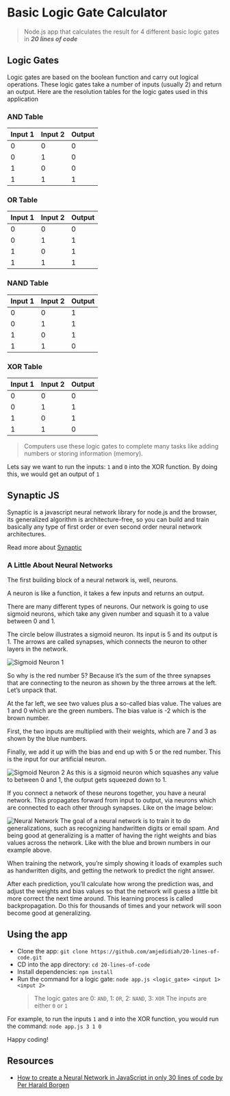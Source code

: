# Basic Logic Gate Calculator

> Node.js app that calculates the result for 4 different basic logic gates in **_20 lines of code_**

## Logic Gates

Logic gates are based on the boolean function and carry out logical operations.
These logic gates take a number of inputs (usually 2) and return an output.
Here are the resolution tables for the logic gates used in this application

### AND Table

| Input 1 | Input 2 | Output |
| ------- | ------- | ------ |
| 0       | 0       | 0      |
| 0       | 1       | 0      |
| 1       | 0       | 0      |
| 1       | 1       | 1      |

### OR Table

| Input 1 | Input 2 | Output |
| ------- | ------- | ------ |
| 0       | 0       | 0      |
| 0       | 1       | 1      |
| 1       | 0       | 1      |
| 1       | 1       | 1      |

### NAND Table

| Input 1 | Input 2 | Output |
| ------- | ------- | ------ |
| 0       | 0       | 1      |
| 0       | 1       | 1      |
| 1       | 0       | 1      |
| 1       | 1       | 0      |

### XOR Table

| Input 1 | Input 2 | Output |
| ------- | ------- | ------ |
| 0       | 0       | 0      |
| 0       | 1       | 1      |
| 1       | 0       | 1      |
| 1       | 1       | 0      |

> Computers use these logic gates to complete many tasks like adding numbers or storing information (memory).
  
Lets say we want to run the inputs: `1` and `0` into the XOR function. By doing this, we would get an output of `1`

## Synaptic JS

Synaptic is a javascript neural network library for node.js and the browser, its generalized algorithm is architecture-free, so you can build and train basically any type of first order or even second order neural network architectures.

Read more about [Synaptic](https://github.com/cazala/synaptic)

### A Little About Neural Networks

The first building block of a neural network is, well, neurons.

A neuron is like a function, it takes a few inputs and returns an output.

There are many different types of neurons. Our network is going to use sigmoid neurons, which take any given number and squash it to a value between 0 and 1.

The circle below illustrates a sigmoid neuron. Its input is 5 and its output is 1. The arrows are called synapses, which connects the neuron to other layers in the network.

![Sigmoid Neuron 1](https://cdn-media-1.freecodecamp.org/images/1*TGn24UaXx1LNcyuiySa0NQ.png)

So why is the red number 5? Because it’s the sum of the three synapses that are connecting to the neuron as shown by the three arrows at the left. Let’s unpack that.

At the far left, we see two values plus a so-called bias value. The values are 1 and 0 which are the green numbers. The bias value is -2 which is the brown number.

First, the two inputs are multiplied with their weights, which are 7 and 3 as shown by the blue numbers.

Finally, we add it up with the bias and end up with 5 or the red number. This is the input for our artificial neuron.

![Sigmoid Neuron 2](https://cdn-media-1.freecodecamp.org/images/1*CjCW6wYx4zYF_X6OnaDCNQ.png)
As this is a sigmoid neuron which squashes any value to between 0 and 1, the output gets squeezed down to 1.

If you connect a network of these neurons together, you have a neural network. This propagates forward from input to output, via neurons which are connected to each other through synapses. Like on the image below:

![Neural Network](https://cdn-media-1.freecodecamp.org/images/1*9dt933ts_01LH25ERAM8mw.png)
The goal of a neural network is to train it to do generalizations, such as recognizing handwritten digits or email spam. And being good at generalizing is a matter of having the right weights and bias values across the network. Like with the blue and brown numbers in our example above.

When training the network, you’re simply showing it loads of examples such as handwritten digits, and getting the network to predict the right answer.

After each prediction, you’ll calculate how wrong  the prediction was, and adjust the weights and bias values so that the network will guess a little bit more correct the next time around. This learning process is called backpropagation. Do this for thousands of times and your network will soon become good at generalizing.

## Using the app

- Clone the app: `git clone https://github.com/amjedidiah/20-lines-of-code.git`
- CD into the app directory: `cd 20-lines-of-code`
- Install dependencies: `npm install`
- Run the command for a logic gate: `node app.js <logic_gate> <input 1> <input 2>`
    > The logic gates are 0: `AND`, 1: `OR`, 2: `NAND`, 3: `XOR`
    > The inputs are either `0` or `1`

For example, to run the inputs `1` and `0` into the XOR function, you would run the command: `node app.js 3 1 0`

Happy coding!

## Resources

- [How to create a Neural Network in JavaScript in only 30 lines of code by Per Harald Borgen](https://www.freecodecamp.org/news/how-to-create-a-neural-network-in-javascript-in-only-30-lines-of-code-343dafc50d49/)
